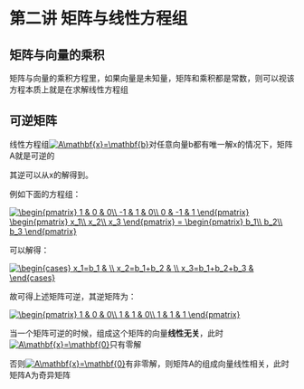 # 第二讲 矩阵与线性方程组

## 矩阵与向量的乘积

矩阵与向量的乘积方程里，如果向量是未知量，矩阵和乘积都是常数，则可以视该方程本质上就是在求解线性方程组

## 可逆矩阵

线性方程组<a href="https://www.codecogs.com/eqnedit.php?latex=A\mathbf{x}=\mathbf{b}" target="_blank"><img src="https://latex.codecogs.com/gif.latex?A\mathbf{x}=\mathbf{b}" title="A\mathbf{x}=\mathbf{b}" /></a>对任意向量b都有唯一解x的情况下，矩阵A就是可逆的

其逆可以从x的解得到。

例如下面的方程组：

<a href="https://www.codecogs.com/eqnedit.php?latex=\begin{pmatrix}&space;1&space;&&space;0&space;&&space;0\\&space;-1&space;&&space;1&space;&&space;0\\&space;0&space;&&space;-1&space;&&space;1&space;\end{pmatrix}&space;\begin{pmatrix}&space;x_1\\&space;x_2\\&space;x_3&space;\end{pmatrix}&space;=&space;\begin{pmatrix}&space;b_1\\&space;b_2\\&space;b_3&space;\end{pmatrix}" target="_blank"><img src="https://latex.codecogs.com/gif.latex?\begin{pmatrix}&space;1&space;&&space;0&space;&&space;0\\&space;-1&space;&&space;1&space;&&space;0\\&space;0&space;&&space;-1&space;&&space;1&space;\end{pmatrix}&space;\begin{pmatrix}&space;x_1\\&space;x_2\\&space;x_3&space;\end{pmatrix}&space;=&space;\begin{pmatrix}&space;b_1\\&space;b_2\\&space;b_3&space;\end{pmatrix}" title="\begin{pmatrix} 1 & 0 & 0\\ -1 & 1 & 0\\ 0 & -1 & 1 \end{pmatrix} \begin{pmatrix} x_1\\ x_2\\ x_3 \end{pmatrix} = \begin{pmatrix} b_1\\ b_2\\ b_3 \end{pmatrix}" /></a>

可以解得：

<a href="https://www.codecogs.com/eqnedit.php?latex=\begin{cases}&space;x_1=b_1&space;&&space;\\&space;x_2=b_1&plus;b_2&space;&&space;\\&space;x_3=b_1&plus;b_2&plus;b_3&space;&&space;\end{cases}" target="_blank"><img src="https://latex.codecogs.com/gif.latex?\begin{cases}&space;x_1=b_1&space;&&space;\\&space;x_2=b_1&plus;b_2&space;&&space;\\&space;x_3=b_1&plus;b_2&plus;b_3&space;&&space;\end{cases}" title="\begin{cases} x_1=b_1 & \\ x_2=b_1+b_2 & \\ x_3=b_1+b_2+b_3 & \end{cases}" /></a>

故可得上述矩阵可逆，其逆矩阵为：

<a href="https://www.codecogs.com/eqnedit.php?latex=\begin{pmatrix}&space;1&space;&&space;0&space;&&space;0\\&space;1&space;&&space;1&space;&&space;0\\&space;1&space;&&space;1&space;&&space;1&space;\end{pmatrix}" target="_blank"><img src="https://latex.codecogs.com/gif.latex?\begin{pmatrix}&space;1&space;&&space;0&space;&&space;0\\&space;1&space;&&space;1&space;&&space;0\\&space;1&space;&&space;1&space;&&space;1&space;\end{pmatrix}" title="\begin{pmatrix} 1 & 0 & 0\\ 1 & 1 & 0\\ 1 & 1 & 1 \end{pmatrix}" /></a>

当一个矩阵可逆的时候，组成这个矩阵的向量**线性无关**，此时<a href="https://www.codecogs.com/eqnedit.php?latex=A\mathbf{x}=\mathbf{0}" target="_blank"><img src="https://latex.codecogs.com/gif.latex?A\mathbf{x}=\mathbf{0}" title="A\mathbf{x}=\mathbf{0}" /></a>只有零解

否则<a href="https://www.codecogs.com/eqnedit.php?latex=A\mathbf{x}=\mathbf{0}" target="_blank"><img src="https://latex.codecogs.com/gif.latex?A\mathbf{x}=\mathbf{0}" title="A\mathbf{x}=\mathbf{0}" /></a>有非零解，则矩阵A的组成向量线性相关，此时矩阵A为奇异矩阵

